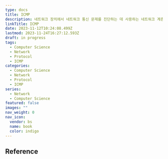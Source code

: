 ```yaml
---
type: docs
title: ICMP
description: 네트워크 장치에서 네트워크 통신 문제를 진단하는 데 사용하는 네트워크 계층 프로토콜
linkTitle: ICMP
date: 2023-11-12T10:24:08.499Z
lastmod: 2023-11-24T16:27:12.593Z
draft: in progress
tags:
  - Computer Science
  - Network
  - Protocol
  - ICMP
categories:
  - Computer Science
  - Network
  - Protocol
  - ICMP
series:
  - Network
  - Computer Science
featured: false
images: ""
nav_weight: 0
nav_icon:
  vendor: bs
  name: book
  color: indigo
---
```


## Reference
